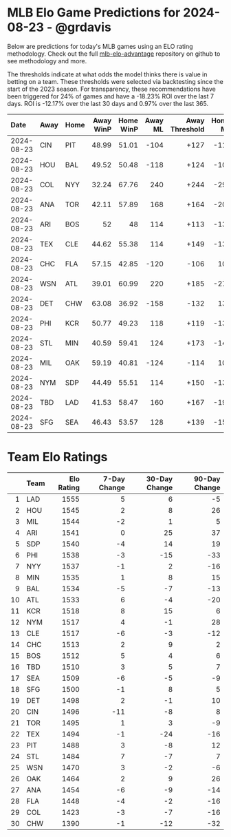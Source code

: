 # MLB Elo Game Predictions for 2024-08-23 - @grdavis
Below are predictions for today's MLB games using an ELO rating methodology. Check out the full [mlb-elo-advantage](https://github.com/grdavis/mlb-elo-advantage) repository on github to see methodology and more.

The thresholds indicate at what odds the model thinks there is value in betting on a team. These thresholds were selected via backtesting since the start of the 2023 season. For transparency, these recommendations have been triggered for 24% of games and have a -18.23% ROI over the last 7 days. ROI is -12.17% over the last 30 days and 0.97% over the last 365.

| Date       | Away   | Home   |   Away WinP |   Home WinP |   Away ML |   Away Threshold |   Home ML |   Home Threshold |
|:-----------|:-------|:-------|------------:|------------:|----------:|-----------------:|----------:|-----------------:|
| 2024-08-23 | CIN    | PIT    |       48.99 |       51.01 |      -104 |             +127 |      -112 |             +118 |
| 2024-08-23 | HOU    | BAL    |       49.52 |       50.48 |      -118 |             +124 |      -100 |             +120 |
| 2024-08-23 | COL    | NYY    |       32.24 |       67.76 |       240 |             +244 |      -295 |             -157 |
| 2024-08-23 | ANA    | TOR    |       42.11 |       57.89 |       168 |             +164 |      -200 |             -109 |
| 2024-08-23 | ARI    | BOS    |       52    |       48    |       114 |             +113 |      -134 |             +131 |
| 2024-08-23 | TEX    | CLE    |       44.62 |       55.38 |       114 |             +149 |      -134 |             +100 |
| 2024-08-23 | CHC    | FLA    |       57.15 |       42.85 |      -120 |             -106 |       102 |             +159 |
| 2024-08-23 | WSN    | ATL    |       39.01 |       60.99 |       220 |             +185 |      -270 |             -122 |
| 2024-08-23 | DET    | CHW    |       63.08 |       36.92 |      -158 |             -132 |       134 |             +201 |
| 2024-08-23 | PHI    | KCR    |       50.77 |       49.23 |       118 |             +119 |      -138 |             +125 |
| 2024-08-23 | STL    | MIN    |       40.59 |       59.41 |       124 |             +173 |      -146 |             -115 |
| 2024-08-23 | MIL    | OAK    |       59.19 |       40.81 |      -124 |             -114 |       106 |             +172 |
| 2024-08-23 | NYM    | SDP    |       44.49 |       55.51 |       114 |             +150 |      -134 |             -100 |
| 2024-08-23 | TBD    | LAD    |       41.53 |       58.47 |       160 |             +167 |      -190 |             -111 |
| 2024-08-23 | SFG    | SEA    |       46.43 |       53.57 |       128 |             +139 |      -152 |             +107 |

# Team Elo Ratings
|    | Team   |   Elo Rating |   7-Day Change |   30-Day Change |   90-Day Change |
|---:|:-------|-------------:|---------------:|----------------:|----------------:|
|  1 | LAD    |         1555 |              5 |               6 |              -5 |
|  2 | HOU    |         1545 |              2 |               8 |              26 |
|  3 | MIL    |         1544 |             -2 |               1 |               5 |
|  4 | ARI    |         1541 |              0 |              25 |              37 |
|  5 | SDP    |         1540 |             -4 |              14 |              19 |
|  6 | PHI    |         1538 |             -3 |             -15 |             -33 |
|  7 | NYY    |         1537 |             -1 |               2 |             -16 |
|  8 | MIN    |         1535 |              1 |               8 |              15 |
|  9 | BAL    |         1534 |             -5 |              -7 |             -13 |
| 10 | ATL    |         1533 |              6 |              -4 |             -20 |
| 11 | KCR    |         1518 |              8 |              15 |               6 |
| 12 | NYM    |         1517 |              4 |              -1 |              28 |
| 13 | CLE    |         1517 |             -6 |              -3 |             -12 |
| 14 | CHC    |         1513 |              2 |               9 |               2 |
| 15 | BOS    |         1512 |              5 |               4 |               6 |
| 16 | TBD    |         1510 |              3 |               5 |               7 |
| 17 | SEA    |         1509 |             -6 |              -5 |              -9 |
| 18 | SFG    |         1500 |             -1 |               8 |               5 |
| 19 | DET    |         1498 |              2 |              -1 |              10 |
| 20 | CIN    |         1496 |            -11 |              -8 |               8 |
| 21 | TOR    |         1495 |              1 |               3 |              -9 |
| 22 | TEX    |         1494 |             -1 |             -24 |             -16 |
| 23 | PIT    |         1488 |              3 |              -8 |              12 |
| 24 | STL    |         1484 |              7 |              -7 |               7 |
| 25 | WSN    |         1470 |              3 |              -2 |              -6 |
| 26 | OAK    |         1464 |              2 |               9 |              26 |
| 27 | ANA    |         1454 |             -6 |              -9 |             -14 |
| 28 | FLA    |         1448 |             -4 |              -2 |             -16 |
| 29 | COL    |         1423 |             -3 |              -7 |             -16 |
| 30 | CHW    |         1390 |             -1 |             -12 |             -32 |